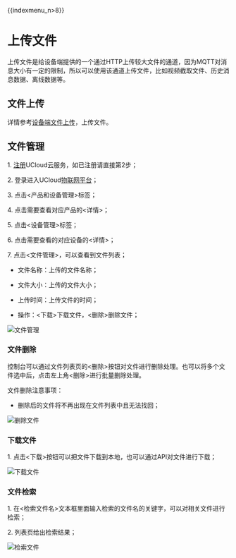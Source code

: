 {{indexmenu_n>8}}

# 上传文件

上传文件是给设备端提供的一个通过HTTP上传较大文件的通道，因为MQTT对消息大小有一定的限制，所以可以使用该通道上传文件，比如视频截取文件、历史消息数据、离线数据等。


## 文件上传

详情参考[设备端文件上传](../device_develop_guide/uploadfile)，上传文件。

## 文件管理

1\. [注册](https://passport.ucloud.cn/#register)UCloud云服务，如已注册请直接第2步；

2\. 登录进入UCloud[物联网平台](https://console.ucloud.cn/uiot)；

3\. 点击<产品和设备管理>标签；

4\. 点击需要查看对应产品的<详情>；

5\. 点击<设备管理>标签；

6\. 点击需要查看的对应设备的<详情>；

7\. 点击<文件管理>，可以查看到文件列表；

* 文件名称：上传的文件名称；
	
* 文件大小：上传的文件大小；
	
* 上传时间：上传文件的时间；
	
* 操作：<下载>下载文件，<删除>删除文件；


![文件管理](../../images/文件管理.png)

### 文件删除

控制台可以通过文件列表页的<删除>按钮对文件进行删除处理。也可以将多个文件选中后，点击左上角<删除>进行批量删除处理。

文件删除注意事项：

- 删除后的文件将不再出现在文件列表中且无法找回；

![删除文件](../../images/删除文件.png)


### 下载文件

1\. 点击<下载>按钮可以把文件下载到本地，也可以通过API对文件进行下载；

![下载文件](../../images/下载文件.png)

### 文件检索

1\. 在<检索文件名>文本框里面输入检索的文件名的关键字，可以对相关文件进行检索；

2\. 列表页给出检索结果；

![检索文件](../../images/检索文件.png)